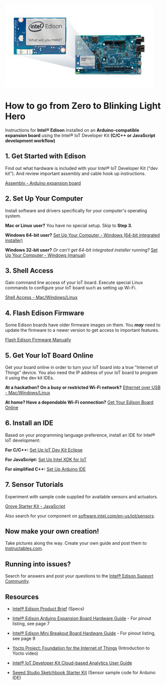 ![Arduino Expansion Board with Intel® Edison](arduino_expansion_board_with_edison.jpg)

# How to go from Zero to Blinking Light Hero

Instructions for **Intel® Edison** installed on an **Arduino-compatible expansion board** using the Intel® IoT Developer Kit **(C/C++ or JavaScript development workflow)**

## 1. Get Started with Edison

Find out what hardware is included with your Intel® IoT Developer Kit ("dev kit"). And review important assembly and cable hook up instructions.

[Assembly - Arduino expansion board]()


## 2. Set Up Your Computer

Install software and drivers specifically for your computer's operating system. 

**Mac or Linux user?** You have no special setup. Skip to **Step 3**.

**Windows 64-bit user?** [Set Up Your Computer - Windows (64-bit integrated installer)]()

**Windows 32-bit user?** *Or can't get 64-bit integrated installer running?* [Set Up Your Computer - Windows (manual)]()</p>
</div>


## 3. Shell Access

Gain command line access of your IoT board. Execute special Linux commands to configure your IoT board such as setting up Wi-Fi.

[Shell Access - Mac/Windows/Linux]()


## 4. Flash Edison Firmware

Some Edison boards have older firmware images on them. You **_may_** need to update the firmware to a newer version to get access to important features.

[Flash Edison Firmware Manually]()


## 5. Get Your IoT Board Online

Get your board online in order to turn your IoT board into a true "Internet of Things" device. You also need the IP address of your IoT board to program it using the dev kit IDEs.

**At a hackathon? On a busy or restricted Wi-Fi network?**
[Ethernet over USB - Mac/Windows/Linux]()

**At home? Have a dependable Wi-Fi connection?**
[Get Your Edison Board Online]()


## 6. Install an IDE

Based on your programming language preference, install an IDE for Intel® IoT development:

**For C/C++:** [Set Up IoT Dev Kit Eclipse]()

**For JavaScript:** [Set Up Intel XDK for IoT]()

**For simplified C++:** [Set Up Arduino IDE](https://software.intel.com/en-us/articles/install-arduino-ide-on-intel-iot-platforms)


## 7. Sensor Tutorials

Experiment with sample code supplied for available sensors and actuators.

[Grove Starter Kit - JavaScript]()

Also search for your component on [software.intel.com/en-us/iot/sensors](software.intel.com/en-us/iot/sensors).


## Now make your own creation!

Take pictures along the way. Create your own guide and
post them to [Instructables.com](http://instructables.com/id/intel).


## Running into issues?

Search for answers and post your questions to the [Intel® Edison Support Community](https://communities.intel.com/community/tech/edison).

## Resources

* [Intel® Edison Product Brief](http://www.intel.com/support/edison/sb/CS-035277.htm) (Specs)

* [Intel® Edison Arduino Expansion Board Hardware Guide](http://www.intel.com/support/edison/sb/CS-035275.htm) - For pinout listing, see page 7

* [Intel® Edison Mini Breakout Board Hardware Guide](http://www.intel.com/support/edison/sb/CS-035252.htm) - For pinout listing, see page 9 

* [Yocto Project: Foundation for the Internet of Things](https://www.youtube.com/watch?v=ztsnQ3p59jA&list=PLg-UKERBljNw254jnyMNZiu8yqF8pPq0m&index=24) (Introduction to Yocto video)

* [Intel® IoT Developer Kit Cloud-based Analytics User Guide](https://software.intel.com/en-us/intel-iot-developer-kit-cloud-based-analytics-user-guide) 

* [Seeed Studio Sketchbook Starter Kit](https://github.com/Seeed-Studio/Sketchbook_Starter_Kit_V2.0) (Sensor sample code for Arduino IDE)

